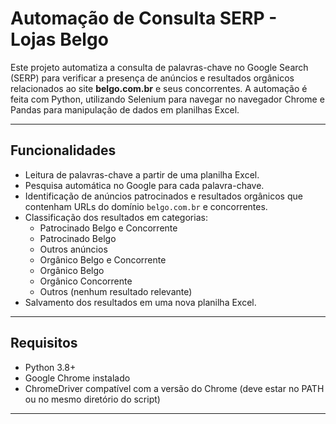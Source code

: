 # Automação de Consulta SERP - Lojas Belgo

Este projeto automatiza a consulta de palavras-chave no Google Search (SERP) para verificar a presença de anúncios e resultados orgânicos relacionados ao site **belgo.com.br** e seus concorrentes. A automação é feita com Python, utilizando Selenium para navegar no navegador Chrome e Pandas para manipulação de dados em planilhas Excel.

---

## Funcionalidades

- Leitura de palavras-chave a partir de uma planilha Excel.
- Pesquisa automática no Google para cada palavra-chave.
- Identificação de anúncios patrocinados e resultados orgânicos que contenham URLs do domínio `belgo.com.br` e concorrentes.
- Classificação dos resultados em categorias:
  - Patrocinado Belgo e Concorrente
  - Patrocinado Belgo
  - Outros anúncios
  - Orgânico Belgo e Concorrente
  - Orgânico Belgo
  - Orgânico Concorrente
  - Outros (nenhum resultado relevante)
- Salvamento dos resultados em uma nova planilha Excel.

---

## Requisitos

- Python 3.8+
- Google Chrome instalado
- ChromeDriver compatível com a versão do Chrome (deve estar no PATH ou no mesmo diretório do script)

---

